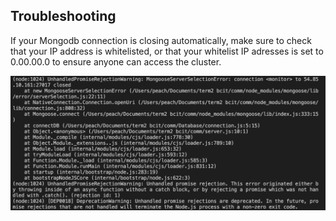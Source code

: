 ## Troubleshooting

If your Mongodb connection is closing automatically, make sure to check that your IP address is whitelisted, or that
your whitelist IP adresses is set to 0.00.00.0 to ensure anyone can access the cluster. 


![troubleshoot1](https://github.com/eswong610/user-guide-docs/blob/gh-pages/assets/images/troubleshoot1.png?raw=true)
